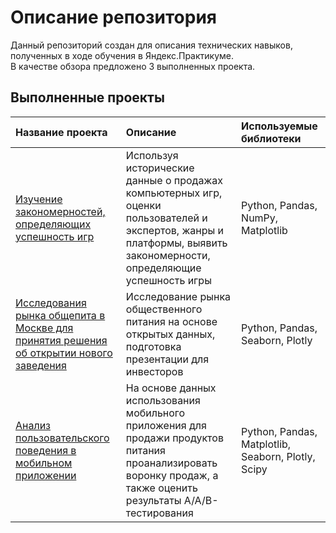 # Описание репозитория

Данный репозиторий создан для описания технических навыков, полученных в ходе обучения в Яндекс.Практикуме.\
В качестве обзора предложено 3 выполненных проекта.

## Выполненные проекты

| Название проекта | Описание | Используемые библиотеки |
| :-------------------- | :--------------------- |:---------------------------|
| [Изучение закономерностей, определяющих успешность игр](https://github.com/snake-klen/yandex.practicum_projects/blob/main/1.Games) | Используя исторические данные о продажах компьютерных игр, оценки пользователей и экспертов, жанры и платформы, выявить закономерности, определяющие успешность игры  | Python, Pandas, NumPy, Matplotlib|
| [Исследования рынка общепита в Москве для принятия решения об открытии нового заведения](https://github.com/snake-klen/yandex.practicum_projects/blob/main/2.Project_cafe_Moscow) | Исследование рынка общественного питания на основе открытых данных, подготовка презентации для инвесторов |Python, Pandas, Seaborn, Plotly|
| [Анализ пользовательского поведения в мобильном приложении](https://github.com/snake-klen/yandex.practicum_projects/blob/main/3.Mobile_app_actions) | На основе данных использования мобильного приложения для продажи продуктов питания проанализировать воронку продаж, а также оценить результаты A/A/B-тестирования |Python, Pandas, Matplotlib, Seaborn, Plotly, Scipy|
